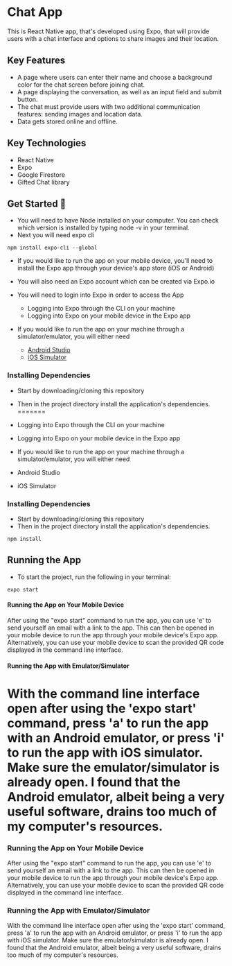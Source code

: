 # Chat App

This is React Native app, that's developed using Expo, that will provide users with a chat interface and options to share images and their location.

## Key Features

* A page where users can enter their name and choose a background color for the chat screen before joining chat.
* A page displaying the conversation, as well as an input field and submit button.
* The chat must provide users with two additional communication features: sending images and location data.
* Data gets stored online and offline.

## Key Technologies

* React Native
* Expo
* Google Firestore
* Gifted Chat library

## Get Started 🚀

* You will need to have Node installed on your computer. You can check which version is installed by typing node -v in your terminal.
* Next you will need expo cli

```
npm install expo-cli --global
```

* If you would like to run the app on your mobile device, you'll need to install the Expo app through your device's app store (iOS or Android)

* You will also need an Expo account which can be created via Expo.io

* You will need to login into Expo in order to access the App
  * Logging into Expo through the CLI on your machine
  * Logging into Expo on your mobile device in the Expo app

* If you would like to run the app on your machine through a simulator/emulator, you will either need
  * [Android Studio](#https://docs.expo.io/workflow/android-studio-emulator/)
  * [iOS Simulator](#https://docs.expo.io/workflow/ios-simulator/)

### Installing Dependencies
  * Start by downloading/cloning this repository
  * Then in the project directory install the application's dependencies.
=======
 * Logging into Expo through the CLI on your machine
 * Logging into Expo on your mobile device in the Expo app
 
* If you would like to run the app on your machine through a simulator/emulator, you will either need
 * Android Studio
 * iOS Simulator
 
### Installing Dependencies
 * Start by downloading/cloning this repository
 * Then in the project directory install the application's dependencies.
```
npm install
```

## Running the App
* To start the project, run the following in your terminal:
```
expo start
```


#### Running the App on Your Mobile Device
After using the "expo start" command to run the app, you can use 'e' to send yourself an email with a link to the app. This can then be opened in your mobile device to run the app through your mobile device's Expo app. Alternatively, you can use your mobile device to scan the provided QR code displayed in the command line interface.

#### Running the App with Emulator/Simulator
With the command line interface open after using the 'expo start' command, press 'a' to run the app with an Android emulator, or press 'i' to run the app with iOS simulator. Make sure the emulator/simulator is already open. I found that the Android emulator, albeit being a very useful software, drains too much of my computer's resources.
=======
### Running the App on Your Mobile Device
After using the "expo start" command to run the app, you can use 'e' to send yourself an email with a link to the app. This can then be opened in your mobile device to run the app through your mobile device's Expo app. Alternatively, you can use your mobile device to scan the provided QR code displayed in the command line interface.

### Running the App with Emulator/Simulator
With the command line interface open after using the 'expo start' command, press 'a' to run the app with an Android emulator, or press 'i' to run the app with iOS simulator. Make sure the emulator/simulator is already open. I found that the Android emulator, albeit being a very useful software, drains too much of my computer's resources.

